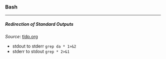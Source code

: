 ### Bash
__________________________________________________________________________________________  

##### Redirection of Standard Outputs  
*Source*: [tldp.org](http://tldp.org/HOWTO/Bash-Prog-Intro-HOWTO-3.html)  

- stdout to stderr `grep da * 1>&2`
- stderr to stdout `grep * 2>&1`
